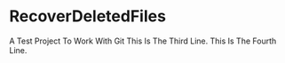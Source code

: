 # RecoverDeletedFiles
A Test Project To Work With Git
This Is The Third Line.
This Is The Fourth Line.
